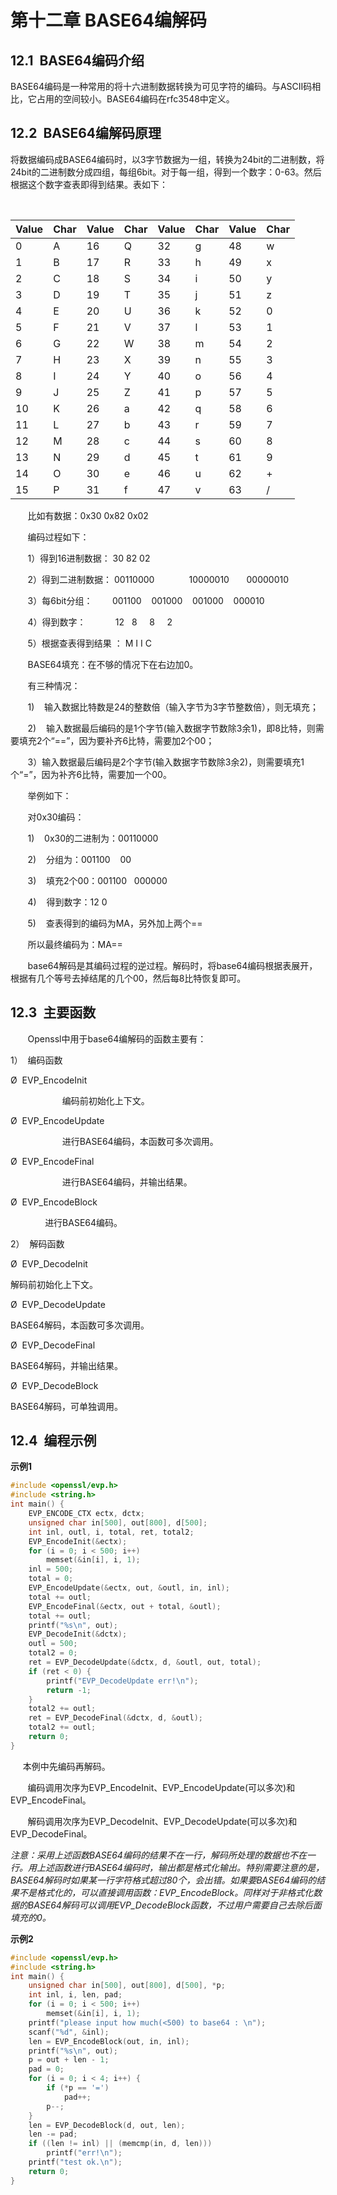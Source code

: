 # 第十二章 BASE64编解码

## 12.1  BASE64编码介绍

​	BASE64编码是一种常用的将十六进制数据转换为可见字符的编码。与ASCII码相比，它占用的空间较小。BASE64编码在rfc3548中定义。

## 12.2  BASE64编解码原理

​	将数据编码成BASE64编码时，以3字节数据为一组，转换为24bit的二进制数，将24bit的二进制数分成四组，每组6bit。对于每一组，得到一个数字：0-63。然后根据这个数字查表即得到结果。表如下：

     

| Value | Char | Value | Char | Value | Char | Value | Char |
| ----- | ---- | ----- | ---- | ----- | ---- | ----- | ---- |
| 0     | A    | 16    | Q    | 32    | g    | 48    | w    |
| 1     | B    | 17    | R    | 33    | h    | 49    | x    |
| 2     | C    | 18    | S    | 34    | i    | 50    | y    |
| 3     | D    | 19    | T    | 35    | j    | 51    | z    |
| 4     | E    | 20    | U    | 36    | k    | 52    | 0    |
| 5     | F    | 21    | V    | 37    | l    | 53    | 1    |
| 6     | G    | 22    | W    | 38    | m    | 54    | 2    |
| 7     | H    | 23    | X    | 39    | n    | 55    | 3    |
| 8     | I    | 24    | Y    | 40    | o    | 56    | 4    |
| 9     | J    | 25    | Z    | 41    | p    | 57    | 5    |
| 10    | K    | 26    | a    | 42    | q    | 58    | 6    |
| 11    | L    | 27    | b    | 43    | r    | 59    | 7    |
| 12    | M    | 28    | c    | 44    | s    | 60    | 8    |
| 13    | N    | 29    | d    | 45    | t    | 61    | 9    |
| 14    | O    | 30    | e    | 46    | u    | 62    | +    |
| 15    | P    | 31    | f    | 47    | v    | 63    | /    |

       比如有数据：0x30 0x82 0x02

       编码过程如下：

       1）得到16进制数据： 30 82 02

       2）得到二进制数据： 00110000              10000010       00000010

       3）每6bit分组：        001100    001000    001000    000010

       4）得到数字：            12   8     8     2

       5）根据查表得到结果 ： M I I C

       BASE64填充：在不够的情况下在右边加0。 

       有三种情况：

       1)    输入数据比特数是24的整数倍（输入字节为3字节整数倍），则无填充；

       2)    输入数据最后编码的是1个字节(输入数据字节数除3余1)，即8比特，则需要填充2个“==”，因为要补齐6比特，需要加2个00；

       3）输入数据最后编码是2个字节(输入数据字节数除3余2)，则需要填充1个“=”，因为补齐6比特，需要加一个00。

       举例如下：

       对0x30编码：

       1)    0x30的二进制为：00110000

       2)    分组为：001100    00

       3)    填充2个00：001100   000000

       4)    得到数字：12 0

       5)    查表得到的编码为MA，另外加上两个==

       所以最终编码为：MA==

       base64解码是其编码过程的逆过程。解码时，将base64编码根据表展开，根据有几个等号去掉结尾的几个00，然后每8比特恢复即可。

## 12.3  主要函数

       Openssl中用于base64编解码的函数主要有：

1）  编码函数

Ø  EVP_EncodeInit

                     编码前初始化上下文。

Ø  EVP_EncodeUpdate

                     进行BASE64编码，本函数可多次调用。

Ø  EVP_EncodeFinal

                     进行BASE64编码，并输出结果。

Ø  EVP_EncodeBlock

              进行BASE64编码。

2）  解码函数

Ø  EVP_DecodeInit

解码前初始化上下文。

Ø  EVP_DecodeUpdate

BASE64解码，本函数可多次调用。

Ø  EVP_DecodeFinal

BASE64解码，并输出结果。

Ø  EVP_DecodeBlock

BASE64解码，可单独调用。

## 12.4  编程示例

**示例1**

```cpp
#include <openssl/evp.h>
#include <string.h>
int main() {
    EVP_ENCODE_CTX ectx, dctx;
    unsigned char in[500], out[800], d[500];
    int inl, outl, i, total, ret, total2;
    EVP_EncodeInit(&ectx);
    for (i = 0; i < 500; i++)
        memset(&in[i], i, 1);
    inl = 500;
    total = 0;
    EVP_EncodeUpdate(&ectx, out, &outl, in, inl);
    total += outl;
    EVP_EncodeFinal(&ectx, out + total, &outl);
    total += outl;
    printf("%s\n", out);
    EVP_DecodeInit(&dctx);
    outl = 500;
    total2 = 0;
    ret = EVP_DecodeUpdate(&dctx, d, &outl, out, total);
    if (ret < 0) {
        printf("EVP_DecodeUpdate err!\n");
        return -1;
    }
    total2 += outl;
    ret = EVP_DecodeFinal(&dctx, d, &outl);
    total2 += outl;
    return 0;
}
```

       本例中先编码再解码。

       编码调用次序为EVP_EncodeInit、EVP_EncodeUpdate(可以多次)和EVP_EncodeFinal。

       解码调用次序为EVP_DecodeInit、EVP_DecodeUpdate(可以多次)和EVP_DecodeFinal。

​	*注意：采用上述函数BASE64编码的结果不在一行，解码所处理的数据也不在一行。用上述函数进行BASE64编码时，输出都是格式化输出。特别需要注意的是，BASE64解码时如果某一行字符格式超过80个，会出错。如果要BASE64编码的结果不是格式化的，可以直接调用函数：EVP_EncodeBlock。同样对于非格式化数据的BASE64解码可以调用EVP_DecodeBlock函数，不过用户需要自己去除后面填充的0。*

**示例2**

```cpp
#include <openssl/evp.h>
#include <string.h>
int main() {
    unsigned char in[500], out[800], d[500], *p;
    int inl, i, len, pad;
    for (i = 0; i < 500; i++)
        memset(&in[i], i, 1);
    printf("please input how much(<500) to base64 : \n");
    scanf("%d", &inl);
    len = EVP_EncodeBlock(out, in, inl);
    printf("%s\n", out);
    p = out + len - 1;
    pad = 0;
    for (i = 0; i < 4; i++) {
        if (*p == '=')
            pad++;
        p--;
    }
    len = EVP_DecodeBlock(d, out, len);
    len -= pad;
    if ((len != inl) || (memcmp(in, d, len)))
        printf("err!\n");
    printf("test ok.\n");
    return 0;
}
```
